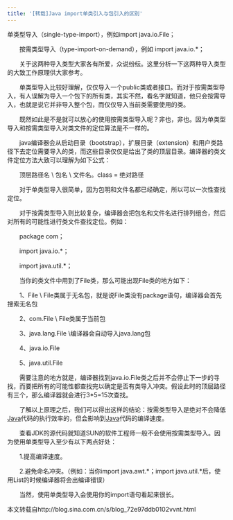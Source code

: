 ```yaml
---
title: '[转载]Java import单类引入与包引入的区别'
---
```


单类型导入（single-type-import），例如import java.io.File；

　　按需类型导入（type-import-on-demand），例如 import java.io.*；

　　关于这两种导入类型大家各有所爱，众说纷纭。这里分析一下这两种导入类型的大致工作原理供大家参考。

　　单类型导入比较好理解，仅仅导入一个public类或者接口。而对于按需类型导入，有人误解为导入一个包下的所有类，其实不然，看名字就知道，他只会按需导入，也就是说它并非导入整个包，而仅仅导入当前类需要使用的类。

　　既然如此是不是就可以放心的使用按需类型导入呢？非也，非也。因为单类型导入和按需类型导入对类文件的定位算法是不一样的。

　　java编译器会从启动目录（bootstrap），扩展目录（extension）和用户类路径下去定位需要导入的类，而这些目录仅仅是给出了类的顶层目录。编译器的类文件定位方法大致可以理解为如下公式：

　　顶层路径名 \ 包名 \ 文件名。class = 绝对路径

　　对于单类型导入很简单，因为包明和文件名都已经确定，所以可以一次性查找定位。

　　对于按需类型导入则比较复杂，编译器会把包名和文件名进行排列组合，然后对所有的可能性进行类文件查找定位。例如：

　　package com；

　　import java.io.*；

　　import java.util.*；

　　当你的类文件中用到了File类，那么可能出现File类的地方如下：

　　1、File \\ File类属于无名包，就是说File类没有package语句，编译器会首先搜索无名包

　　2、com.File \\ File类属于当前包

　　3、java.lang.File \\编译器会自动导入java.lang包

　　4、java.io.File

　　5、java.util.File

　　需要注意的地方就是，编译器找到java.io.File类之后并不会停止下一步的寻找，而要把所有的可能性都查找完以确定是否有类导入冲突。假设此时的顶层路径有三个，那么编译器就会进行3*5=15次查找。

　　了解以上原理之后，我们可以得出这样的结论：按需类型导入是绝对不会降低[Java](http://java.chinaitlab.com/)代码的执行效率的，但会影响到[Java](http://java.chinaitlab.com/)代码的编译速度。

　　查看JDK的源代码就知道SUN的软件工程师一般不会使用按需类型导入。因为使用单类型导入至少有以下两点好处：

　　1.提高编译速度。

　　2.避免命名冲突。（例如：当你import java.awt.*；import java.util.*后，使用List的时候编译器将会出编译错误）

　　当然，使用单类型导入会使用你的import语句看起来很长。



本文转载自http://blog.sina.com.cn/s/blog_72e97ddb0102vvnt.html